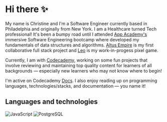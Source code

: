 # Hi there ✨ 

My name is Christine and I'm a Software Engineer currently based in Philadelphia and originally from New York. I am a Healthcare turned Tech professional! It's been a bumpy road until I attended [App Academy's](https://www.appacademy.io/) immersive Software Engineering bootcamp where developed my fundamentals of data structures and algorithms. [Altus Empire](https://github.com/yangc95/altus-empire?organization=yangc95&organization=yangc95) is my first collaborative full stack project and [Leo](https://github.com/yangc95/Leo) is my work-in-progess pixel game.

Currently, I am with [Codecademy](https://www.codecademy.com/), working on some fun projects that involve reviewing and maintaining top quality content for learners of all backgrounds ⁠— especially new learners who may not know where to begin!

I'm active on Codecademy [Docs](https://github.com/Codecademy/docs). I also enjoy reading up on programming languages, technologies/stacks, and documentation ⁠— you name it!

## Languages and technologies

![JavaScript](https://img.shields.io/badge/Language-JavaScript-informational?style=flat&logo=<LOGO_NAME>&logoColor=F3F1F5&color=F0D9FF)
![PostgreSQL](https://img.shields.io/badge/Tools-PostgreSQL-informational?style=flat&logo=<LOGO_NAME>&logoColor=F3F1F5&color=F0D9FF)


<!--
**yangc95/yangc95** is a ✨ _special_ ✨ repository because its `README.md` (this file) appears on your GitHub profile.

Here are some ideas to get you started:

- 🔭 I’m currently working on ...
- 🌱 I’m currently learning ...
- 👯 I’m looking to collaborate on ...
- 🤔 I’m looking for help with ...
- 💬 Ask me about ...
- 📫 How to reach me: ...
- 😄 Pronouns: ...
- ⚡ Fun fact: ...
-->

